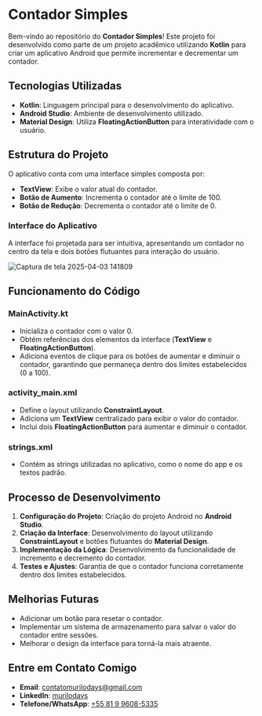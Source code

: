 # Contador Simples

Bem-vindo ao repositório do **Contador Simples**! Este projeto foi desenvolvido como parte de um projeto acadêmico utilizando **Kotlin** para criar um aplicativo Android que permite incrementar e decrementar um contador.

## Tecnologias Utilizadas

- **Kotlin**: Linguagem principal para o desenvolvimento do aplicativo.
- **Android Studio**: Ambiente de desenvolvimento utilizado.
- **Material Design**: Utiliza **FloatingActionButton** para interatividade com o usuário.

## Estrutura do Projeto

O aplicativo conta com uma interface simples composta por:

- **TextView**: Exibe o valor atual do contador.
- **Botão de Aumento**: Incrementa o contador até o limite de 100.
- **Botão de Redução**: Decrementa o contador até o limite de 0.

### Interface do Aplicativo

A interface foi projetada para ser intuitiva, apresentando um contador no centro da tela e dois botões flutuantes para interação do usuário.

![Captura de tela 2025-04-03 141809](https://github.com/user-attachments/assets/e0360e39-11a9-49e8-94ef-4f0c56735021)

## Funcionamento do Código

### **MainActivity.kt**

- Inicializa o contador com o valor 0.
- Obtém referências dos elementos da interface (**TextView** e **FloatingActionButton**).
- Adiciona eventos de clique para os botões de aumentar e diminuir o contador, garantindo que permaneça dentro dos limites estabelecidos (0 a 100).

### **activity_main.xml**

- Define o layout utilizando **ConstraintLayout**.
- Adiciona um **TextView** centralizado para exibir o valor do contador.
- Inclui dois **FloatingActionButton** para aumentar e diminuir o contador.

### **strings.xml**

- Contém as strings utilizadas no aplicativo, como o nome do app e os textos padrão.

## Processo de Desenvolvimento

1. **Configuração do Projeto**: Criação do projeto Android no **Android Studio**.
2. **Criação da Interface**: Desenvolvimento do layout utilizando **ConstraintLayout** e botões flutuantes do **Material Design**.
3. **Implementação da Lógica**: Desenvolvimento da funcionalidade de incremento e decremento do contador.
4. **Testes e Ajustes**: Garantia de que o contador funciona corretamente dentro dos limites estabelecidos.

## Melhorias Futuras

- Adicionar um botão para resetar o contador.
- Implementar um sistema de armazenamento para salvar o valor do contador entre sessões.
- Melhorar o design da interface para torná-la mais atraente.

## Entre em Contato Comigo

- **Email**: contatomurilodays@gmail.com  
- **LinkedIn**: <a href="https://www.linkedin.com/in/murilodays/"> murilodays </a>  
- **Telefone/WhatsApp**: <a href="https://wa.me/message/ONXRU2RSDSNEE1"> +55 81 9 9608-5335 </a>

